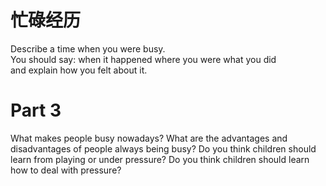 # 忙碌经历  

Describe a time when you were busy.   
You should say: when it happened where you were what you did   
and explain how you felt about it.  

# Part 3  

What makes people busy nowadays? What are the advantages and disadvantages of people always being busy? Do you think children should learn from playing or under pressure? Do you think children should learn how to deal with pressure?  

